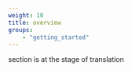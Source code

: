 ```yaml
---
weight: 10
title: overview
groups:
    - "getting_started"
---
```


section is at the stage of translation